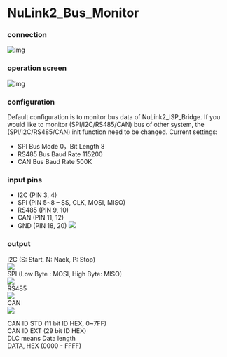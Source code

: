 # NuLink2_Bus_Monitor
### connection
![img](../../../Nuvoton_Tools/blob/master/img/bus_monitor_connect_uart.png)

### operation screen
![img](../../../Nuvoton_Tools/blob/master/img/bus_monitor_wsg.png)

### configuration
Default configuration is to monitor bus data of NuLink2_ISP_Bridge.
If you would like to monitor (SPI/I2C/RS485/CAN) bus of other system, the (SPI/I2C/RS485/CAN) init function need to be changed.
Current settings:
- SPI Bus Mode 0，Bit Length 8
- RS485 Bus Baud Rate 115200
- CAN Bus Baud Rate 500K

### input pins
- I2C (PIN 3, 4)
- SPI (PIN 5~8 – SS, CLK, MOSI, MISO)
- RS485 (PIN 9, 10)
- CAN (PIN 11, 12)
- GND (PIN 18, 20)
![](../../../Nuvoton_Tools/blob/master/img/bus_monitor_pins.png)  

### output
I2C (S: Start, N: Nack, P: Stop)  
![](../../../Nuvoton_Tools/blob/master/img/i2c_monitor.png)  
SPI (Low Byte : MOSI, High Byte: MISO)  
![](../../../Nuvoton_Tools/blob/master/img/spi_monitor.png)  
RS485  
![](../../../Nuvoton_Tools/blob/master/img/rs485_monitor.png)  
CAN  
![](../../../Nuvoton_Tools/blob/master/img/can_monitor.png)  


CAN ID STD (11 bit ID HEX, 0~7FF)  
CAN ID EXT (29 bit ID HEX)  
DLC means Data length  
DATA, HEX (0000 - FFFF)  

